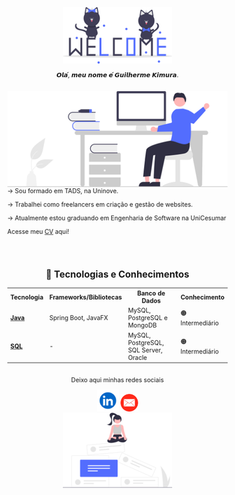 <div align="center">
  <img src="https://github.com/satoosan/satoosan/blob/main/assets/cats_welcome.svg" width="250px"/>
  <p>𝙊𝙡𝙖́, 𝙢𝙚𝙪 𝙣𝙤𝙢𝙚 𝙚́ 𝙂𝙪𝙞𝙡𝙝𝙚𝙧𝙢𝙚 𝙆𝙞𝙢𝙪𝙧𝙖.</p>
</div>

##  

<div>
  <img src="https://github.com/satoosan/satoosan/blob/main/assets/main_welcome.svg"  width="550px" align="left"/> 
  <p align=""> → Sou formado em TADS, na Uninove.</p>
  <p> → Trabalhei como freelancers em criação e gestão de websites.</p>
  <p> → Atualmente estou graduando em Engenharia de Software na UniCesumar</p>
  <p>Acesse meu <a href="https://drive.google.com/file/d/14YTeb8WLUi0hM1m3l6_nzVDMUwDhHVZM/view?usp=sharing" download>CV</a> aqui!</p>
<!--   <p>Possuo experiências em algumas tecnologias, tais como:</p>
  <img align="" height="30" width="40" src="https://raw.githubusercontent.com/devicons/devicon/master/icons/javascript/javascript-original.svg">
  <img align="" height="30" width="40" src="https://raw.githubusercontent.com/devicons/devicon/master/icons/java/java-original.svg">
  <img align="" height="30" width="40" src="https://raw.githubusercontent.com/devicons/devicon/master/icons/python/python-original.svg"> --><br><br>
</div>

 ##

<div align="center">
  <h2>📌 Tecnologias e Conhecimentos</h2>
<table>
  <tr>
    <th>Tecnologia</th>
    <th>Frameworks/Bibliotecas</th>
    <th>Banco de Dados</th>
    <th>Conhecimento</th>
  </tr>
  <!--
  <tr>
    <td><strong><a href="https://github.com/stars/satoosan/lists/python-projects">Python</a></strong></td>
    <td>Flask, Django, FastAPI</td>
    <td>MySQL, PostgreSQL, MongoDB</td>
    <td>🟠 Intermediário</td>
  </tr>-->
  <!--<tr>
    <td><strong><a href="https://github.com/stars/satoosan/lists/c-plus-plus-projects">C++</a></strong></td>
    <td>Qt, SDL</td>
    <td>MySQL, SQLite</td>
    <td>🔴 Iniciante</td>
  </tr>-->
  <tr>
    <td><strong><a href="https://github.com/stars/satoosan/lists/java-projects">Java</a></strong></td>
    <td>Spring Boot, JavaFX</td>
    <td>MySQL, PostgreSQL e MongoDB</td>
    <td>🟠 Intermediário</td>
  </tr>
  <!--
  <tr>
    <td><strong><a href="https://github.com/stars/satoosan/lists/c-projects">C</a></strong></td>
    <td>SDL, ncurses</td>
    <td>SQLite</td>
    <td>🔴 Iniciante</td>
  </tr>-->
  <!--<tr>
    <td><strong><a href="https://github.com/stars/satoosan/lists/c-sharp-projects">C#</a></strong></td>
    <td>.NET Core, ASP.NET, Unity</td>
    <td>SQL Server, SQLite</td>
    <td>🔴 Iniciante</td>
  </tr>-->
  <!--<tr>
    <td><strong><a href="https://github.com/stars/satoosan/lists/javascript-projects">JavaScript</a></strong></td>
    <td>React, Vue.js, Angular, Node.js</td>
    <td>Firebase, MongoDB, PostgreSQL</td>
    <td>🟠 Intermediário</td>
  </tr>-->
  <tr>
    <td><strong><a href="https://github.com/stars/satoosan/lists/sql-projects">SQL</a></strong></td>
    <td>-</td>
    <td>MySQL, PostgreSQL, SQL Server, Oracle</td>
    <td>🟠 Intermediário</td>
  </tr>
  <!--
  <tr>
    <td><strong><a href="https://github.com/stars/satoosan/lists/go-projects">Go</a></strong></td>
    <td>Gin, Gorilla WebSocket</td>
    <td>PostgreSQL, MySQL</td>
    <td>🔴 Iniciante</td>
  </tr>-->
  <!--
  <tr>
    <td><strong><a href="https://github.com/stars/satoosan/lists/delphi-projects">Delphi/Object Pascal</a></strong></td>
    <td>FireMonkey, VCL</td>
    <td>MySQL, PostgreSQL</td>
    <td>🔴 Iniciante</td>
  </tr>-->
  <!--
  <tr>
    <td><strong><a href="https://github.com/stars/satoosan/lists/visual-basics">Visual Basic</a></strong></td>
    <td>.NET Framework, Windows Forms</td>
    <td>SQL Server, SQLite</td>
    <td>🔴 Iniciante</td>
  </tr>-->
</table>
</div>
<!-- Classificação simplificada: Iniciante (🔴), Intermediário (🟠) e Avançado (🟢). -->


##

  

<div align="center">
  <p>Deixo aqui minhas redes sociais</p>
    <div align="center">
      <a href="https://www.linkedin.com/in/guisato565/"><img src="https://github.com/satoosan/satoosan/blob/main/assets/icon/linedin_icon.png"  width="50px" align=""/></a>
      <a href="mailto:guilhermesskimura@gmail.com"><img src="https://github.com/satoosan/satoosan/blob/main/assets/icon/email_icon.png"  width="40px" align=""/></a>
    </div>
  <img src="https://github.com/satoosan/satoosan/blob/main/assets/social.svg"  width="250px" align="center"/> 
</div>



<!-- <img src="https://github.com/satoosan/satoosan/blob/main/assets/main_welcome.svg" /> -->

